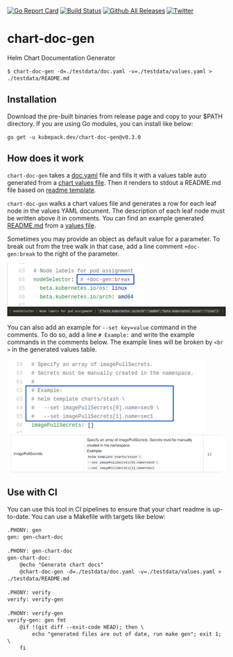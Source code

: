 [![Go Report Card](https://goreportcard.com/badge/kubepack.dev/chart-doc-gen)](https://goreportcard.com/report/kubepack.dev/chart-doc-gen)
[![Build Status](https://github.com/kubepack/chart-doc-gen/workflows/CI/badge.svg)](https://github.com/kubepack/chart-doc-gen/actions?workflow=CI)
[![Github All Releases](https://img.shields.io/github/downloads/kubepack/chart-doc-gen/total.svg)](https://github.com/kubepack/chart-doc-gen/releases)
[![Twitter](https://img.shields.io/twitter/follow/kubepack.svg?style=social&logo=twitter&label=Follow)](https://twitter.com/intent/follow?screen_name=Kubepack)

# chart-doc-gen
Helm Chart Documentation Generator

```console
$ chart-doc-gen -d=./testdata/doc.yaml -v=./testdata/values.yaml > ./testdata/README.md
```

## Installation

Download the pre-built binaries from release page and copy to your $PATH directory. If you are using Go modules, you can install like below:

```console
go get -u kubepack.dev/chart-doc-gen@v0.3.0
```

## How does it work

`chart-doc-gen` takes a [doc.yaml](./testdata/doc.yaml) file and fills it with a values table auto generated from a [chart values file](./testdata/values.yaml). Then it renders to stdout a README.md file based on [readme template](./templates/readme.tpl).

`chart-doc-gen` walks a chart values file and generates a row for each leaf node in the values YAML document.
The description of each leaf node must be written above it in comments.
You can find an example generated [README.md](./testdata/README.md) from a [values file](./testdata/values.yaml).

Sometimes you may provide an object as default value for a parameter. To break out from the tree walk in that case,
add a line comment `+doc-gen:break` to the right of the parameter.

![+doc-gen:break example](./images/doc_gen_break.png "+doc-gen:break example")
![+doc-gen:break preview](./images/doc_gen_break_preview.png "+doc-gen:break preview")

You can also add an example for `--set key=value` command in the comments. To do so, add a line `# Example:`
and write the example commands in the comments below. The example lines will be broken by `<br >` in the
generated values table.

![values example](./images/values-example.png "Example in Description")
![values example preview](./images/values-example-preview.png "Preview Example in Description")

## Use with CI

You can use this tool in CI pipelines to ensure that your chart readme is up-to-date. You can use a Makefile with targets like below:

```console
.PHONY: gen
gen: gen-chart-doc

.PHONY: gen-chart-doc
gen-chart-doc:
	@echo "Generate chart docs"
	@chart-doc-gen -d=./testdata/doc.yaml -v=./testdata/values.yaml > ./testdata/README.md

.PHONY: verify
verify: verify-gen

.PHONY: verify-gen
verify-gen: gen fmt
	@if !(git diff --exit-code HEAD); then \
		echo "generated files are out of date, run make gen"; exit 1; \
	fi
```
